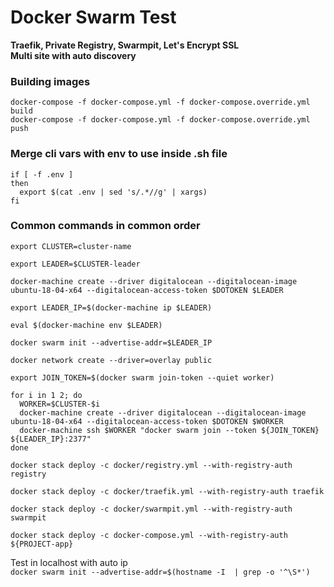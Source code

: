 # Docker Swarm Test

**Traefik, Private Registry, Swarmpit, Let's Encrypt SSL**  
**Multi site with auto discovery**

### Building images
```
docker-compose -f docker-compose.yml -f docker-compose.override.yml build
docker-compose -f docker-compose.yml -f docker-compose.override.yml push
```

### Merge cli vars with env to use inside .sh file
```
if [ -f .env ]
then
  export $(cat .env | sed 's/.*//g' | xargs)
fi
```

### Common commands in common order
```
export CLUSTER=cluster-name

export LEADER=$CLUSTER-leader

docker-machine create --driver digitalocean --digitalocean-image ubuntu-18-04-x64 --digitalocean-access-token $DOTOKEN $LEADER

export LEADER_IP=$(docker-machine ip $LEADER)

eval $(docker-machine env $LEADER)

docker swarm init --advertise-addr=$LEADER_IP

docker network create --driver=overlay public

export JOIN_TOKEN=$(docker swarm join-token --quiet worker)

for i in 1 2; do
  WORKER=$CLUSTER-$i
  docker-machine create --driver digitalocean --digitalocean-image ubuntu-18-04-x64 --digitalocean-access-token $DOTOKEN $WORKER
  docker-machine ssh $WORKER "docker swarm join --token ${JOIN_TOKEN} ${LEADER_IP}:2377"
done

docker stack deploy -c docker/registry.yml --with-registry-auth registry

docker stack deploy -c docker/traefik.yml --with-registry-auth traefik

docker stack deploy -c docker/swarmpit.yml --with-registry-auth swarmpit

docker stack deploy -c docker-compose.yml --with-registry-auth ${PROJECT-app}

```

Test in localhost with auto ip  
`docker swarm init --advertise-addr=$(hostname -I  | grep -o '^\S*')`

